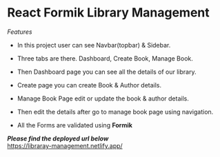 # React Formik Library Management

<i>Features</i>

- In this project user can see Navbar(topbar) & Sidebar.

- Three tabs are there. Dashboard, Create Book, Manage Book.

- Then Dashboard page you can see all the details of our library.

- Create page you can create Book & Author details.

- Manage Book Page edit or update the book & author details.

- Then edit the details after go to manage book page using navigation.

- All the Forms are validated using <b>Formik</b>

***Please find the deployed url below*** <br/>
https://libraray-management.netlify.app/
